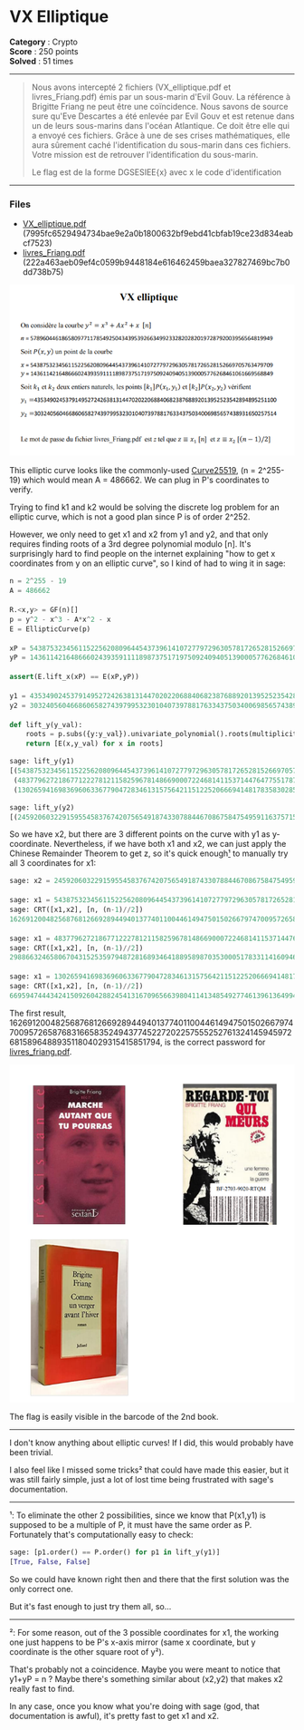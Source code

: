 VX Elliptique
=============

**Category** : Crypto  
**Score** : 250 points  
**Solved** : 51 times  

---

>Nous avons intercepté 2 fichiers (VX_elliptique.pdf et livres_Friang.pdf) émis par un sous-marin d'Evil Gouv. La référence à Brigitte Friang ne peut être une coïncidence. Nous savons de source sure qu'Eve Descartes a été enlevée par Evil Gouv et est retenue dans un de leurs sous-marins dans l'océan Atlantique. Ce doit être elle qui a envoyé ces fichiers. Grâce à une de ses crises mathématiques, elle aura sûrement caché l'identification du sous-marin dans ces fichiers. Votre mission est de retrouver l'identification du sous-marin.
>
>Le flag est de la forme DGSESIEE{x} avec x le code d'identification

---

### Files

 * [VX_elliptique.pdf](VX_elliptique.pdf) (7995fc6529494734bae9e2a0b1800632bf9ebd41cbfab19ce23d834eabcf7523)
 * [livres_Friang.pdf](livres_Friang.pdf) (222a463aeb09ef4c0599b9448184e616462459baea327827469bc7b0dd738b75)

![vx_elliptique.png](vx_elliptique.png)

This elliptic curve looks like the commonly-used [Curve25519](https://en.wikipedia.org/wiki/Curve25519), (n = 2^255-19) which would mean A = 486662. We can plug in P's coordinates to verify.

Trying to find k1 and k2 would be solving the discrete log problem for an elliptic curve, which is not a good plan since P is of order 2^252.

However, we only need to get x1 and x2 from y1 and y2, and that only requires finding roots of a 3rd degree polynomial modulo [n]. It's surprisingly hard to find people on the internet explaining "how to get x coordinates from y on an elliptic curve", so I kind of had to wing it in sage:

```python
n = 2^255 - 19
A = 486662

R.<x,y> = GF(n)[]
p = y^2 - x^3 - A*x^2 - x
E = EllipticCurve(p)

xP = 54387532345611522562080964454373961410727797296305781726528152669705763479709
yP = 14361142164866602439359111189873751719750924094051390005776268461061669568849

assert(E.lift_x(xP) == E(xP,yP))

y1 = 43534902453791495272426381314470202206884068238768892013952523542894895251100
y2 = 30324056046686065827439799532301040739788176334375034006985657438931650257514

def lift_y(y_val):
	roots = p.subs({y:y_val}).univariate_polynomial().roots(multiplicities=False)
	return [E(x,y_val) for x in roots]
```

```python
sage: lift_y(y1)
[(54387532345611522562080964454373961410727797296305781726528152669705763479709 : 43534902453791495272426381314470202206884068238768892013952523542894895251100 : 1),
 (48377962721867712227812115825967814866900072246814115371447647755178792218507 : 43534902453791495272426381314470202206884068238768892013952523542894895251100 : 1),
 (13026594169836960633677904728346131575642115122520666941481783583028573455020 : 43534902453791495272426381314470202206884068238768892013952523542894895251100 : 1)]
```

```python
sage: lift_y(y2)
[(24592060322915955458376742075654918743307884467086758475495911637571571854426 : 30324056046686065827439799532301040739788176334375034006985657438931650257514 : 1)]
```

So we have x2, but there are 3 different points on the curve with y1 as y-coordinate. Nevertheless, if we have both x1 and x2, we can just apply the Chinese Remainder Theorem to get z, so it's quick enough[¹](#1) to manually try all 3 coordinates for x1:

```python
sage: x2 = 24592060322915955458376742075654918743307884467086758475495911637571571854426

sage: x1 = 54387532345611522562080964454373961410727797296305781726528152669705763479709
sage: CRT([x1,x2], [n, (n-1)//2])
1626912004825687681266928944940137740110044614947501502667974700957265876831665835249437745227202257555252761324145945972681589648893511804029315415851794

sage: x1 = 48377962721867712227812115825967814866900072246814115371447647755178792218507
sage: CRT([x1,x2], [n, (n-1)//2])
298866324658067043152535979487281689346418895898703530005178331141609468368515196383762924558049325643319211125756093104393630525207165166469723912137964

sage: x1 = 13026594169836960633677904728346131575642115122520666941481783583028573455020
sage: CRT([x1,x2], [n, (n-1)//2])
669594744434241509260428824541316709656639804114134854927746139613649946258056910180935366203703863781306641125198724424226805412500527449207424152005314

```

The first result, 1626912004825687681266928944940137740110044614947501502667974700957265876831665835249437745227202257555252761324145945972681589648893511804029315415851794, is the correct password for [livres_friang.pdf](livres_friang.pdf).

![livres_friang.png](livres_friang.png)

The flag is easily visible in the barcode of the 2nd book.

---

I don't know anything about elliptic curves! If I did, this would probably have been trivial.

I also feel like I missed some tricks² that could have made this easier, but it was still fairly simple, just a lot of lost time being frustrated with sage's documentation.

---

<a name="1">¹</a>: To eliminate the other 2 possibilities, since we know that P(x1,y1) is supposed to be a multiple of P, it must have the same order as P. Fortunately that's computationally easy to check:

```python
sage: [p1.order() == P.order() for p1 in lift_y(y1)]
[True, False, False]
```

So we could have known right then and there that the first solution was the only correct one.

But it's fast enough to just try them all, so...

---

<a name="2">²</a>: For some reason, out of the 3 possible coordinates for x1, the working one just happens to be P's x-axis mirror (same x coordinate, but y coordinate is the other square root of y²).

That's probably not a coincidence. Maybe you were meant to notice that y1+yP = n ? Maybe there's something similar about (x2,y2) that makes x2 really fast to find.

In any case, once you know what you're doing with sage (god, that documentation is awful), it's pretty fast to get x1 and x2.

